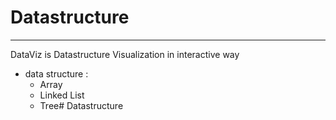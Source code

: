 # Datastructure
---
DataViz is Datastructure Visualization in interactive way
- data structure :
	- Array
	- Linked List
	- Tree# Datastructure
